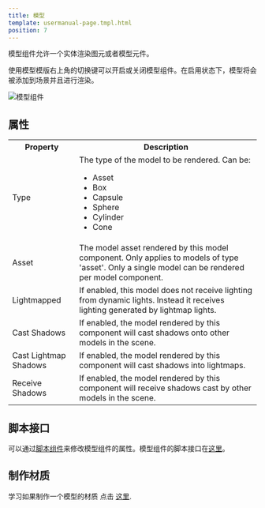 ```yaml
---
title: 模型
template: usermanual-page.tmpl.html
position: 7
---
```


模型组件允许一个实体渲染图元或者模型元件。

使用模型模版右上角的切换键可以开启或关闭模型组件。在启用状态下，模型将会被添加到场景并且进行渲染。

![模型组件][1]

## 属性

<table class="table table-striped">
    <col class="property-name"></col>
    <col class="property-description"></col>
    <tr><th>Property</th><th>Description</th></tr>
    <tr><td>Type</td><td>The type of the model to be rendered. Can be:<ul><li>Asset</li><li>Box</li><li>Capsule</li><li>Sphere</li><li>Cylinder</li><li>Cone</li></ul></td></tr>
    <tr><td>Asset</td><td>The model asset rendered by this model component. Only applies to models of type 'asset'. Only a single model can be rendered per model component.</td></tr>
    <tr><td>Lightmapped</td><td>If enabled, this model does not receive lighting from dynamic lights. Instead it receives lighting generated by lightmap lights.</td></tr>
    <tr><td>Cast Shadows</td><td>If enabled, the model rendered by this component will cast shadows onto other models in the scene.</td></tr>
    <tr><td>Cast Lightmap Shadows</td><td>If enabled, the model rendered by this component will cast shadows into lightmaps.</td></tr>
    <tr><td>Receive Shadows</td><td>If enabled, the model rendered by this component will receive shadows cast by other models in the scene.</td></tr>
</table>

## 脚本接口

可以通过[脚本组件][2]来修改模型组件的属性。模型组件的脚本接口在[这里][3]。

## 制作材质

学习如果制作一个模型的材质 点击 [这里][4].

[1]: /images/user-manual/scenes/components/component-model.jpg
[2]: /user-manual/packs/components/script
[3]: /engine/api/stable/symbols/pc.ModelComponent.html
[4]: /user-manual/assets/materials/#assigning-materials

